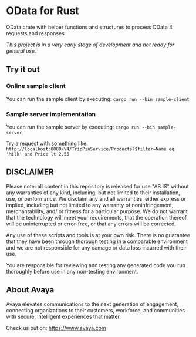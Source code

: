 # OData for Rust

OData crate with helper functions and structures to process OData 4 requests and responses.

_This project is in a very early stage of development and not ready for general use._

## Try it out

### Online sample client
You can run the sample client by executing: `cargo run --bin sample-client`

### Sample server implementation
You can run the sample server by executing: `cargo run --bin sample-server`

Try a request with something like: `http://localhost:8080/V4/TripPinService/Products?$filter=Name eq 'Milk' and Price lt 2.55`

## DISCLAIMER

Please note: all content in this repository is released for use "AS IS" without any warranties of any kind, including, but not limited to their installation, use, or performance. We disclaim any and all warranties, either express or implied, including but not limited to any warranty of noninfringement, merchantability, and/ or fitness for a particular purpose. We do not warrant that the technology will meet your requirements, that the operation thereof will be uninterrupted or error-free, or that any errors will be corrected.

Any use of these scripts and tools is at your own risk. There is no guarantee that they have been through thorough testing in a comparable environment and we are not responsible for any damage or data loss incurred with their use.

You are responsible for reviewing and testing any generated code you run thoroughly before use in any non-testing environment.

## About Avaya

Avaya elevates communications to the next generation of engagement, connecting organizations to their customers, workforce, and communities with secure, intelligent experiences that matter.

Check us out on: https://www.avaya.com